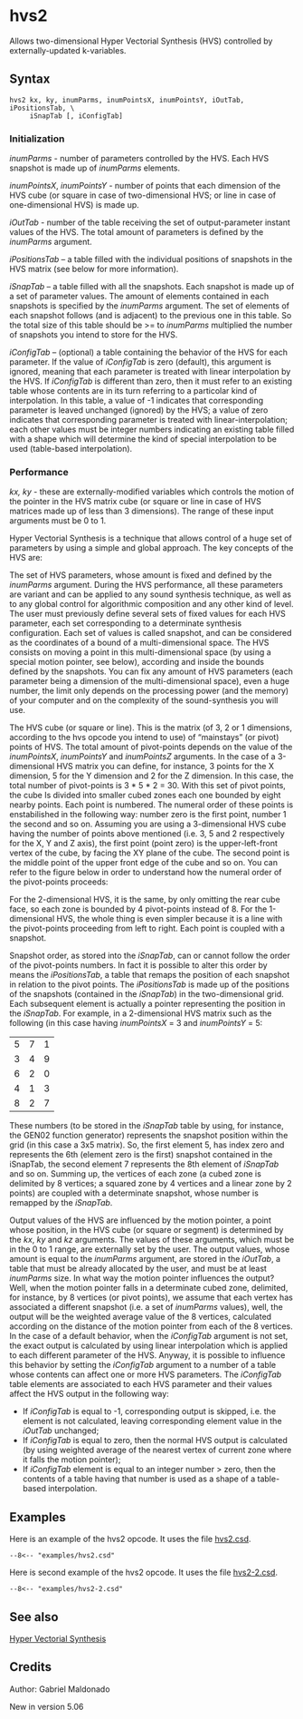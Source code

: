 <!--
id:hvs2
category:Signal Generators:Hyper Vectorial Synthesis
-->
# hvs2
Allows two-dimensional Hyper Vectorial Synthesis (HVS) controlled by externally-updated k-variables.

## Syntax
```csound-orc
hvs2 kx, ky, inumParms, inumPointsX, inumPointsY, iOutTab, iPositionsTab, \
     iSnapTab [, iConfigTab]
```

### Initialization
_inumParms_ - number of parameters controlled by the HVS. Each HVS snapshot is made up of _inumParms_ elements.

_inumPointsX_, _inumPointsY_ - number of points that each dimension of the HVS cube (or square in case of two-dimensional HVS; or line in case of one-dimensional HVS) is made up.

_iOutTab_ - number of the table receiving the set of output-parameter instant values of the HVS. The total amount of parameters is defined by the _inumParms_ argument.

_iPositionsTab_ – a table filled with the individual positions of snapshots in the HVS matrix (see below for more information).

_iSnapTab_ – a table filled with all the snapshots. Each snapshot is made up of a set of parameter values. The amount of elements contained in each snapshots is specified by the _inumParms_ argument. The set of elements of each snapshot follows (and is adjacent) to the previous one in this table. So the total size of this table should be >= to _inumParms_ multiplied the number of snapshots you intend to store for the HVS.

_iConfigTab_ – (optional) a table containing the behavior of the HVS for each parameter. If the value of _iConfigTab_ is zero (default), this argument is ignored, meaning that each parameter is treated with linear interpolation by the HVS. If _iConfigTab_ is different than zero, then it must refer to an existing table whose contents are in its turn referring to a particolar kind of interpolation. In this table, a value of -1 indicates that corresponding parameter is leaved unchanged (ignored) by the HVS; a value of zero indicates that corresponding parameter is treated with linear-interpolation; each other values must be integer numbers indicating an existing table filled with a shape which will determine the kind of special interpolation to be used (table-based interpolation).

### Performance
_kx, ky_ -  these are externally-modified variables which controls the motion of the pointer in the HVS matrix cube (or square or line in case of HVS matrices made up of less than 3 dimensions). The range of these input arguments must be 0 to 1.

Hyper Vectorial Synthesis is a technique that allows control of a huge set of parameters by using a simple and global approach. The key concepts of the HVS are:

The set of HVS parameters, whose amount is fixed and defined by the _inumParms_ argument. During the HVS performance, all these parameters are variant and can be applied to any sound synthesis technique, as well as to any global control for algorithmic composition and any other kind of level. The user must previously define several sets of fixed values for each HVS parameter, each set corresponding to a determinate synthesis configuration. Each set of values is called snapshot, and can be considered as the coordinates of a bound of a multi-dimensional space. The HVS consists on moving a point in this multi-dimensional space (by using a special motion pointer, see below), according and inside the bounds defined by the snapshots. You can fix any amount of HVS parameters (each parameter being a dimension of the multi-dimensional space), even a huge number, the limit only depends on the processing power (and the memory) of your computer and on the complexity of the sound-synthesis you will use.

The HVS cube (or square or line). This is the matrix (of 3, 2 or 1 dimensions, according to the hvs opcode you intend to use) of “mainstays” (or pivot) points of HVS. The total amount of pivot-points depends on the value of the _inumPointsX_, _inumPointsY_ and _inumPointsZ_ arguments. In the case of a 3-dimensional HVS matrix you can define, for instance, 3 points for the X dimension, 5 for the Y dimension and 2 for the Z dimension. In this case, the total number of pivot-points is 3 * 5 * 2 = 30. With this set of pivot points, the cube Is divided into smaller cubed zones each one bounded by eight nearby points. Each point is numbered. The numeral order of these points is enstabilished in the following way: number zero is the first point, number 1 the second and so on. Assuming you are using a 3-dimensional HVS cube having the number of points above mentioned (i.e. 3, 5 and 2 respectively for the X, Y and Z axis), the first point (point zero) is the upper-left-front vertex of the cube, by facing the XY plane of the cube. The second point is the middle point of the upper front edge of the cube and so on. You can refer to the figure below in order to understand how the numeral order of the pivot-points proceeds:

For the 2-dimensional HVS, it is the same, by only omitting the rear cube face, so each zone is bounded by 4 pivot-points instead of 8. For the 1-dimensional HVS, the whole thing is even simpler because it is a line with the pivot-points proceeding from left to right. Each point is coupled with a snapshot.

Snapshot order, as stored into the _iSnapTab_, can or cannot follow the order of the pivot-points numbers. In fact it is possible to alter this order by means the _iPositionsTab_, a table that remaps the position of each snapshot in relation to the pivot points. The _iPositionsTab_ is made up of the positions of the snapshots (contained in the _iSnapTab_) in the two-dimensional grid. Each subsequent element is actually a pointer representing the position in the _iSnapTab_. For example, in a 2-dimensional HVS matrix such as the following (in this case having _inumPointsX_ = 3 and _inumPointsY_ = 5:

|   |   |   |
|:-:|:-:|:-:|
| 5 | 7 | 1 |
| 3 | 4 | 9 |
| 6 | 2 | 0 |
| 4 | 1 | 3 |
| 8 | 2 | 7 |
  
These numbers (to be stored in the _iSnapTab_ table by using, for instance, the GEN02 function generator) represents the snapshot position within the grid (in this case a 3x5 matrix). So, the first element 5, has index zero and represents the 6th (element zero is the first) snapshot contained in the iSnapTab, the second element 7 represents the 8th element of _iSnapTab_ and so on. Summing up, the vertices of each zone (a cubed zone is delimited by 8 vertices; a squared zone by 4 vertices and a linear zone by 2 points) are coupled with a determinate snapshot, whose number is remapped by the _iSnapTab_.

Output values of the HVS are influenced by the motion pointer, a point whose position, in the HVS cube (or square or segment) is determined by the _kx_, _ky_ and _kz_ arguments. The values of these arguments, which must be in the 0 to 1 range, are externally set by the user. The output values, whose amount is equal to the _inumParms_ argument, are stored in the _iOutTab_, a table that must be already allocated by the user, and must be at least _inumParms_ size. In what way the motion pointer influences the output? Well, when the motion pointer falls in a determinate cubed zone, delimited, for instance, by 8 vertices (or pivot points), we assume that each vertex has associated a different snapshot (i.e. a set of _inumParms_ values), well, the output will be the weighted average value of the 8 vertices, calculated according on the distance of the motion pointer from each of the 8 vertices. In the case of a default behavior, when the _iConfigTab_ argument is not set, the exact output is calculated by using linear interpolation which is applied to each different parameter of the HVS. Anyway, it is possible to influence this behavior by setting the _iConfigTab_ argument to a number of a table whose contents can affect one or more HVS parameters. The _iConfigTab_ table elements are associated to each HVS parameter and their values affect the HVS output in the following way:

  * If _iConfigTab_ is equal to -1, corresponding output is skipped, i.e. the element is not calculated, leaving corresponding element value in the _iOutTab_ unchanged;  
  * If _iConfigTab_ is equal to zero, then the normal HVS output is calculated (by using weighted average of the nearest vertex of current zone where it falls the motion pointer);  
  * If _iConfigTab_ element is equal to an integer number > zero, then the contents of a table having that number is used as a shape of a table-based interpolation.  

## Examples
Here is an example of the hvs2 opcode. It uses the file [hvs2.csd](../../examples/hvs2.csd).
``` csound-orc title="Example of the hvs2 opcode." linenums="1"
--8<-- "examples/hvs2.csd"
```
Here is second example of the hvs2 opcode. It uses the file [hvs2-2.csd](../../examples/hvs2-2.csd).
``` csound-orc title="Second example of the hvs2 opcode." linenums="1"
--8<-- "examples/hvs2-2.csd"
```

## See also
[Hyper Vectorial Synthesis](../../siggen/hvs)

## Credits
Author: Gabriel Maldonado

New in version 5.06
